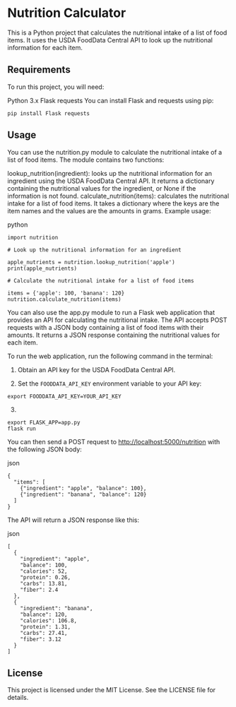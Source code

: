 # Nutrition Calculator

This is a Python project that calculates the nutritional intake of a list of food items. It uses the USDA FoodData Central API to look up the nutritional information for each item.

## Requirements
To run this project, you will need:

Python 3.x
Flask
requests
You can install Flask and requests using pip:

```
pip install Flask requests
```

## Usage

You can use the nutrition.py module to calculate the nutritional intake of a list of food items. The module contains two functions:

lookup_nutrition(ingredient): looks up the nutritional information for an ingredient using the USDA FoodData Central API. It returns a dictionary containing the nutritional values for the ingredient, or None if the information is not found.
calculate_nutrition(items): calculates the nutritional intake for a list of food items. It takes a dictionary where the keys are the item names and the values are the amounts in grams.
Example usage:

python

```
import nutrition

# Look up the nutritional information for an ingredient

apple_nutrients = nutrition.lookup_nutrition('apple')
print(apple_nutrients)

# Calculate the nutritional intake for a list of food items

items = {'apple': 100, 'banana': 120}
nutrition.calculate_nutrition(items)
```

You can also use the app.py module to run a Flask web application that provides an API for calculating the nutritional intake. The API accepts POST requests with a JSON body containing a list of food items with their amounts. It returns a JSON response containing the nutritional values for each item.

To run the web application, run the following command in the terminal:

1. Obtain an API key for the USDA FoodData Central API.

2. Set the `FOODDATA_API_KEY` environment variable to your API key:

```
export FOODDATA_API_KEY=YOUR_API_KEY
```
3. 
```
export FLASK_APP=app.py
flask run
```

You can then send a POST request to <http://localhost:5000/nutrition> with the following JSON body:

json

```
{
  "items": [
    {"ingredient": "apple", "balance": 100},
    {"ingredient": "banana", "balance": 120}
  ]
}
```

The API will return a JSON response like this:

json

```
[
  {
    "ingredient": "apple",
    "balance": 100,
    "calories": 52,
    "protein": 0.26,
    "carbs": 13.81,
    "fiber": 2.4
  },
  {
    "ingredient": "banana",
    "balance": 120,
    "calories": 106.8,
    "protein": 1.31,
    "carbs": 27.41,
    "fiber": 3.12
  }
]
```

## License

This project is licensed under the MIT License. See the LICENSE file for details.
